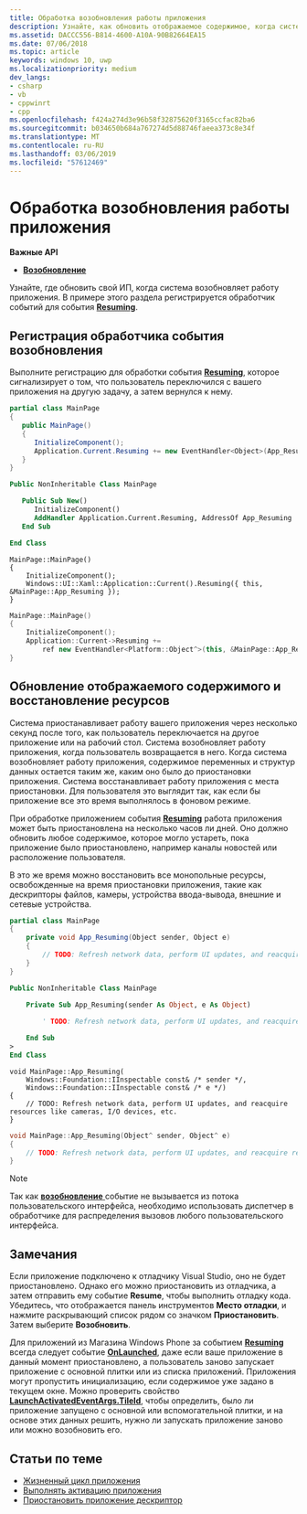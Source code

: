 ```yaml
---
title: Обработка возобновления работы приложения
description: Узнайте, как обновить отображаемое содержимое, когда система возобновляет работу приложения.
ms.assetid: DACCC556-B814-4600-A10A-90B82664EA15
ms.date: 07/06/2018
ms.topic: article
keywords: windows 10, uwp
ms.localizationpriority: medium
dev_langs:
- csharp
- vb
- cppwinrt
- cpp
ms.openlocfilehash: f424a274d3e96b58f32875620f3165ccfac82ba6
ms.sourcegitcommit: b034650b684a767274d5d88746faeea373c8e34f
ms.translationtype: MT
ms.contentlocale: ru-RU
ms.lasthandoff: 03/06/2019
ms.locfileid: "57612469"
---
```

# <a name="handle-app-resume"></a>Обработка возобновления работы приложения

**Важные API**

- [**Возобновление**](https://msdn.microsoft.com/library/windows/apps/br242339)

Узнайте, где обновить свой ИП, когда система возобновляет работу приложения. В примере этого раздела регистрируется обработчик событий для события [**Resuming**](https://msdn.microsoft.com/library/windows/apps/br242339).

## <a name="register-the-resuming-event-handler"></a>Регистрация обработчика события возобновления

Выполните регистрацию для обработки события [**Resuming**](https://msdn.microsoft.com/library/windows/apps/br242339), которое сигнализирует о том, что пользователь переключился с вашего приложения на другую задачу, а затем вернулся к нему.

```csharp
partial class MainPage
{
   public MainPage()
   {
      InitializeComponent();
      Application.Current.Resuming += new EventHandler<Object>(App_Resuming);
   }
}
```

```vb
Public NonInheritable Class MainPage

   Public Sub New()
      InitializeComponent()
      AddHandler Application.Current.Resuming, AddressOf App_Resuming
   End Sub

End Class
```

```cppwinrt
MainPage::MainPage()
{
    InitializeComponent();
    Windows::UI::Xaml::Application::Current().Resuming({ this, &MainPage::App_Resuming });
}
```

```cpp
MainPage::MainPage()
{
    InitializeComponent();
    Application::Current->Resuming +=
        ref new EventHandler<Platform::Object^>(this, &MainPage::App_Resuming);
}
```

## <a name="refresh-displayed-content-and-reacquire-resources"></a>Обновление отображаемого содержимого и восстановление ресурсов

Система приостанавливает работу вашего приложения через несколько секунд после того, как пользователь переключается на другое приложение или на рабочий стол. Система возобновляет работу приложения, когда пользователь возвращается в него. Когда система возобновляет работу приложения, содержимое переменных и структур данных остается таким же, каким оно было до приостановки приложения. Система восстанавливает работу приложения с места приостановки. Для пользователя это выглядит так, как если бы приложение все это время выполнялось в фоновом режиме.

При обработке приложением события [**Resuming**](https://msdn.microsoft.com/library/windows/apps/br242339) работа приложения может быть приостановлена на несколько часов ли дней. Оно должно обновить любое содержимое, которое могло устареть, пока приложение было приостановлено, например каналы новостей или расположение пользователя.

В это же время можно восстановить все монопольные ресурсы, освобожденные на время приостановки приложения, такие как дескрипторы файлов, камеры, устройства ввода-вывода, внешние и сетевые устройства.

```csharp
partial class MainPage
{
    private void App_Resuming(Object sender, Object e)
    {
        // TODO: Refresh network data, perform UI updates, and reacquire resources like cameras, I/O devices, etc.
    }
}
```

```vb
Public NonInheritable Class MainPage

    Private Sub App_Resuming(sender As Object, e As Object)
 
        ' TODO: Refresh network data, perform UI updates, and reacquire resources like cameras, I/O devices, etc.

    End Sub
>
End Class
```

```cppwinrt
void MainPage::App_Resuming(
    Windows::Foundation::IInspectable const& /* sender */,
    Windows::Foundation::IInspectable const& /* e */)
{
    // TODO: Refresh network data, perform UI updates, and reacquire resources like cameras, I/O devices, etc.
}
```

```cpp
void MainPage::App_Resuming(Object^ sender, Object^ e)
{
    // TODO: Refresh network data, perform UI updates, and reacquire resources like cameras, I/O devices, etc.
}
```

> [!NOTE]
> Так как [ **возобновление** ](https://msdn.microsoft.com/library/windows/apps/br242339) событие не вызывается из потока пользовательского интерфейса, необходимо использовать диспетчер в обработчике для распределения вызовов любого пользовательского интерфейса.

## <a name="remarks"></a>Замечания

Если приложение подключено к отладчику Visual Studio, оно не будет приостановлено. Однако его можно приостановить из отладчика, а затем отправить ему событие **Resume**, чтобы выполнить отладку кода. Убедитесь, что отображается панель инструментов **Место отладки**, и нажмите раскрывающий список рядом со значком **Приостановить**. Затем выберите **Возобновить**.

Для приложений из Магазина Windows Phone за событием [**Resuming**](https://msdn.microsoft.com/library/windows/apps/br242339) всегда следует событие [**OnLaunched**](https://msdn.microsoft.com/library/windows/apps/br242335), даже если ваше приложение в данный момент приостановлено, а пользователь заново запускает приложение с основной плитки или из списка приложений. Приложения могут пропустить инициализацию, если содержимое уже задано в текущем окне. Можно проверить свойство [**LaunchActivatedEventArgs.TileId**](https://msdn.microsoft.com/library/windows/apps/br224736), чтобы определить, было ли приложение запущено с основной или вспомогательной плитки, и на основе этих данных решить, нужно ли запускать приложение заново или можно возобновить его.

## <a name="related-topics"></a>Статьи по теме

* [Жизненный цикл приложения](app-lifecycle.md)
* [Выполнять активацию приложения](activate-an-app.md)
* [Приостановить приложение дескриптор](suspend-an-app.md)

